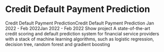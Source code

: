 <h1>Credit Default Payment Prediction</h1>
<p>
Credit Default Payment PredictionCredit Default Payment Prediction
Jan 2022 - Feb 2022Jan 2022 - Feb 2022
Show project
A state-of-the-art credit scoring and default prediction system for financial service providers with a stack of machine learning algorithms, such as logistic regression, decision tree, random forest and gradient boosting</p>
